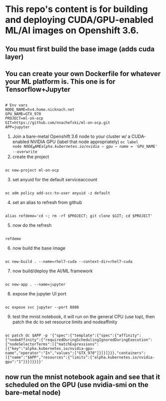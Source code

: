 # This repo's content is for building and deploying CUDA/GPU-enabled ML/AI images on Openshift 3.6.
## You must first build the base image (adds cuda layer)
## You can create your own Dockerfile for whatever your ML platform is.  This one is for Tensorflow+Jupyter

<code>
# Env vars
NODE_NAME=hv4.home.nicknach.net
GPU_NAME=GTX_970
PROJECT=ml-on-ocp
GIT=https://github.com/nnachefski/ml-on-ocp.git
APP=jupyter
</code>

1.  Join a bare-metal Openshift 3.6 node to your cluster w/ a CUDA-enabled NVIDIA GPU (label that node appropriately)
<code>oc label node $NODE_NAME alpha.kubernetes.io/nvidia-gpu-name='$GPU_NAME' --overwrite</code>
2.  create the project
<code>
oc new-project ml-on-ocp
</code>

3.  set anyuid for the default serviceaccount
<code>
oc adm policy add-scc-to-user anyuid -z default
</code>

4.  set an alias to refresh from github
<code>
alias refdemo='cd ~; rm -rf $PROJECT; git clone $GIT; cd $PROJECT'
</code>

5.  now do the refresh
<code>
refdemo
</code>

6.  now build the base image
<code>
oc new-build . --name=rhel7-cuda --context-dir=rhel7-cuda
</code>

7.  now build/deploy the AI/ML framework
<code>
oc new-app . --name=jupyter
</code>

8.  expose the jupyter UI port
<code>
oc expose svc jupyter --port 8888
</code>

9.  test the mnist notebook, it will run on the general CPU (use top), then patch the dc to set resource limits and nodeaffinity 
<code>
oc patch dc $APP -p '{"spec":{"template":{"spec":{"affinity":{"nodeAffinity":{"requiredDuringSchedulingIgnoredDuringExecution":{"nodeSelectorTerms":[{"matchExpressions":[{"key":"alpha.kubernetes.io/nvidia-gpu-name","operator":"In","values":["GTX_970"]}]}]}}},"containers":[{"name":"$APP","resources":{"limits":{"alpha.kubernetes.io/nvidia-gpu":"1"}}}]}}}}'
</code>

## now run the mnist notebook again and see that it scheduled on the GPU (use nvidia-smi on the bare-metal node)

